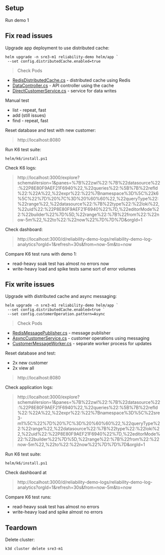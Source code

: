 
## Setup

Run demo 1



## Fix read issues

Upgrade app deployment to use distributed cache:

```
helm upgrade -n sre3-m1 reliability-demo helm/app `
 --set config.distributedCache.enabled=true 
```

> Check Pods

- [RedisDistributedCache.cs](src/RedisDistributedCache.cs) - distributed cache using Redis
- [DataController.cs](src/DataController.cs) - API controller using the cache
- [DirectCustomerService.cs](src/DirectCustomerService.cs) - service for data writes

Manual test

- list - repeat, fast
- add (still issues)
- find - repeat, fast

Reset database and test with new customer:

> http://localhost:8080

Run K6 test suite:

```
helm/k6/install.ps1
```

Check K6 logs:

> http://localhost:3000/explore?schemaVersion=1&panes=%7B%22zwl%22:%7B%22datasource%22:%22P8E80F9AEF21F6940%22,%22queries%22:%5B%7B%22refId%22:%22A%22,%22expr%22:%22%7Bnamespace%3D%5C%22k6%5C%22%7D%20%7C%3D%20%60%60%22,%22queryType%22:%22range%22,%22datasource%22:%7B%22type%22:%22loki%22,%22uid%22:%22P8E80F9AEF21F6940%22%7D,%22editorMode%22:%22builder%22%7D%5D,%22range%22:%7B%22from%22:%22now-5m%22,%22to%22:%22now%22%7D%7D%7D&orgId=1

Check dashboard:

> http://localhost:3000/d/reliability-demo-logs/reliability-demo-log-analytics?orgId=1&refresh=30s&from=now-5m&to=now

Compare K6 test runs with demo 1:

- read-heavy soak test has almost no errors now
- write-heavy load and spike tests same sort of error volumes

## Fix write issues

Upgrade with distributed cache and async messaging:

```
helm upgrade -n sre3-m1 reliability-demo helm/app `
 --set config.distributedCache.enabled=true `
 --set config.customerOperation.pattern=Async 
```

> Check Pods

- [RedisMessagePublisher.cs](src/RedisMessagePublisher.cs) - message publisher
- [AsyncCustomerService.cs](src/AsyncCustomerService.cs) - customer operations using messaging
- [CustomerMessageWorker.cs](src/CustomerMessageWorker.cs) - separate worker process for updates

Reset database and test:

- 2x new customer
- 2x view all

> http://localhost:8080

Check application logs:

> http://localhost:3000/explore?schemaVersion=1&panes=%7B%22zwl%22:%7B%22datasource%22:%22P8E80F9AEF21F6940%22,%22queries%22:%5B%7B%22refId%22:%22A%22,%22expr%22:%22%7Bnamespace%3D%5C%22sre3-m1%5C%22%7D%20%7C%3D%20%60%60%22,%22queryType%22:%22range%22,%22datasource%22:%7B%22type%22:%22loki%22,%22uid%22:%22P8E80F9AEF21F6940%22%7D,%22editorMode%22:%22builder%22%7D%5D,%22range%22:%7B%22from%22:%22now-5m%22,%22to%22:%22now%22%7D%7D%7D&orgId=1

Run K6 test suite:

```
helm/k6/install.ps1
```

Check dashboard at

> http://localhost:3000/d/reliability-demo-logs/reliability-demo-log-analytics?orgId=1&refresh=30s&from=now-5m&to=now

Compare K6 test runs:

- read-heavy soak test has almost no errors
- write-heavy load and spike almost no errors

## Teardown

Delete cluster:

```
k3d cluster delete sre3-m1
```
